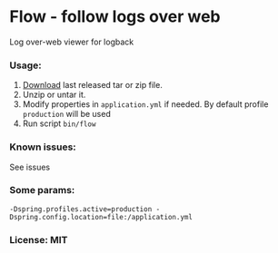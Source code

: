 Flow - follow logs over web
==============
Log over-web viewer for logback

### Usage:
1. [Download](https://github.com/avvero/flow/releases) last released tar or zip file.  
2. Unzip or untar it.
3. Modify properties in `application.yml` if needed. By default profile `production` will be used
4. Run script `bin/flow`

### Known issues:
See issues

### Some params:
```
-Dspring.profiles.active=production -Dspring.config.location=file:/application.yml
```

### License: MIT
